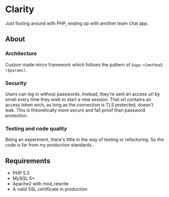 # Clarity

Just fooling around with PHP, ending up with another team chat app.


## About

### Architecture

Custom made micro framework which follows the pattern of `$app->{method}($params)`.


### Security

Users can log in without passwords. Instead, they're sent an access url by email every time they wish to start a new session. That url contains an access token wich, as long as the connection is TLS protected, doesn't leak. This is theoretically more secure and fail proof than password protection.


### Testing and code quality

Being an experiment, there's little in the way of testing or refactoring. So the code is far from my production standards.


## Requirements

* PHP 5.3
* MySQL 5+
* Apache2 with mod_rewrite
* A valid SSL certificate in production
